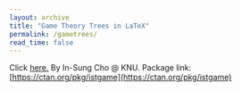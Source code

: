 ```yaml
---
layout: archive
title: "Game Theory Trees in LaTeX"
permalink: /gametrees/
read_time: false
---
```


Click [here.](/assets/files/gametrees.pdf) By In-Sung Cho @ KNU. Package link: [https://ctan.org/pkg/istgame](https://ctan.org/pkg/istgame)